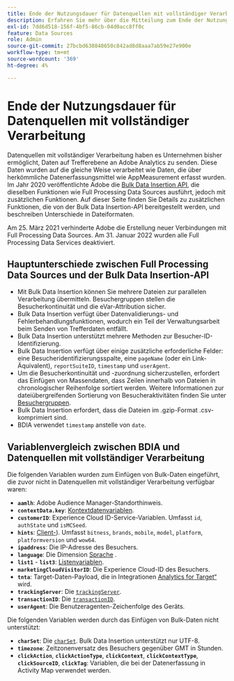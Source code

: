 ```yaml
---
title: Ende der Nutzungsdauer für Datenquellen mit vollständiger Verarbeitung
description: Erfahren Sie mehr über die Mitteilung zum Ende der Nutzungsdauer für Datenquellen mit vollständiger Verarbeitung.
exl-id: 7dd6d518-156f-4bf5-86cb-04d0acc8ff0c
feature: Data Sources
role: Admin
source-git-commit: 27bcbd638848650c842ad8d8aaa7ab59e27e900e
workflow-type: tm+mt
source-wordcount: '369'
ht-degree: 4%

---
```


# Ende der Nutzungsdauer für Datenquellen mit vollständiger Verarbeitung

Datenquellen mit vollständiger Verarbeitung haben es Unternehmen bisher ermöglicht, Daten auf Trefferebene an Adobe Analytics zu senden. Diese Daten wurden auf die gleiche Weise verarbeitet wie Daten, die über herkömmliche Datenerfassungsmittel wie AppMeasurement erfasst wurden. Im Jahr 2020 veröffentlichte Adobe die [Bulk Data Insertion API](https://developer.adobe.com/analytics-apis/docs/2.0/guides/endpoints/bulk-data-insertion/), die dieselben Funktionen wie Full Processing Data Sources ausführt, jedoch mit zusätzlichen Funktionen. Auf dieser Seite finden Sie Details zu zusätzlichen Funktionen, die von der Bulk Data Insertion-API bereitgestellt werden, und beschreiben Unterschiede in Dateiformaten.

Am 25. März 2021 verhinderte Adobe die Erstellung neuer Verbindungen mit Full Processing Data Sources. Am 31. Januar 2022 wurden alle Full Processing Data Services deaktiviert.

## Hauptunterschiede zwischen Full Processing Data Sources und der Bulk Data Insertion-API

* Mit Bulk Data Insertion können Sie mehrere Dateien zur parallelen Verarbeitung übermitteln. Besuchergruppen stellen die Besucherkontinuität und die eVar-Attribution sicher.
* Bulk Data Insertion verfügt über Datenvalidierungs- und Fehlerbehandlungsfunktionen, wodurch ein Teil der Verwaltungsarbeit beim Senden von Trefferdaten entfällt.
* Bulk Data Insertion unterstützt mehrere Methoden zur Besucher-ID-Identifizierung.
* Bulk Data Insertion verfügt über einige zusätzliche erforderliche Felder: eine Besucheridentifizierungsspalte, eine `pageName` (oder ein Link-Äquivalent), `reportSuiteID`, `timestamp` und `userAgent`.
* Um die Besucherkontinuität und -zuordnung sicherzustellen, erfordert das Einfügen von Massendaten, dass Zeilen innerhalb von Dateien in chronologischer Reihenfolge sortiert werden. Weitere Informationen zur dateiübergreifenden Sortierung von Besucheraktivitäten finden Sie unter [Besuchergruppen](https://developer.adobe.com/analytics-apis/docs/2.0/guides/endpoints/bulk-data-insertion/visitor-groups/).
* Bulk Data Insertion erfordert, dass die Dateien im .gzip-Format .csv-komprimiert sind.
* BDIA verwendet `timestamp` anstelle von `date`.

## Variablenvergleich zwischen BDIA und Datenquellen mit vollständiger Verarbeitung

Die folgenden Variablen wurden zum Einfügen von Bulk-Daten eingeführt, die zuvor nicht in Datenquellen mit vollständiger Verarbeitung verfügbar waren:

* **`aamlh`**: Adobe Audience Manager-Standorthinweis.
* **`contextData.key`**: [Kontextdatenvariablen](/help/implement/vars/page-vars/contextdata.md).
* **`customerID`**: Experience Cloud ID-Service-Variablen. Umfasst `id`, `authState` und `isMCSeed`.
* **`hints`**: [Client-](https://experienceleague.adobe.com/docs/experience-platform/edge/fundamentals/user-agent-client-hints.html)). Umfasst `bitness`, `brands`, `mobile`, `model`, `platform`, `platformversion` und `wow64`.
* **`ipaddress`**: Die IP-Adresse des Besuchers.
* **`language`**: Die Dimension [Sprache](/help/components/dimensions/language.md) .
* **`list1`** - **`list3`**: [Listenvariablen](/help/implement/vars/page-vars/list.md).
* **`marketingCloudVisitorID`**: Die Experience Cloud-ID des Besuchers.
* **`tnta`**: Target-Daten-Payload, die in Integrationen [Analytics for Target“ ](https://experienceleague.adobe.com/docs/target/using/integrate/a4t/a4t.html?lang=de) wird.
* **`trackingServer`**: Die [`trackingServer`](/help/implement/vars/config-vars/trackingserver.md).
* **`transactionID`**: Die [`transactionID`](/help/implement/vars/page-vars/transactionid.md).
* **`userAgent`**: Die Benutzeragenten-Zeichenfolge des Geräts.

Die folgenden Variablen werden durch das Einfügen von Bulk-Daten nicht unterstützt:

* **`charSet`**: Die [`charSet`](/help/implement/vars/config-vars/charset.md). Bulk Data Insertion unterstützt nur UTF-8.
* **`timezone`**: Zeitzonenversatz des Besuchers gegenüber GMT in Stunden.
* **`clickAction`**, **`clickActionType`**, **`clickContext`**, **`clickContextType`**, **`clickSourceID`**, **`clickTag`**: Variablen, die bei der Datenerfassung in Activity Map verwendet werden.
